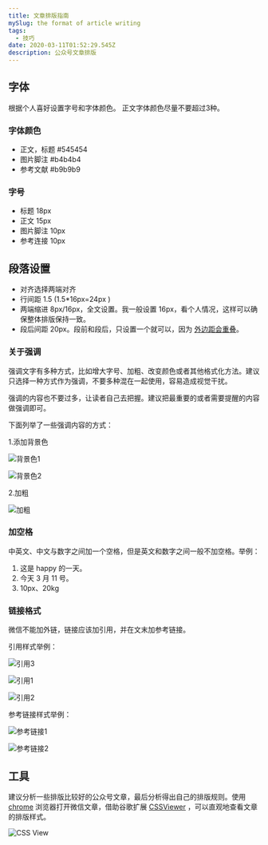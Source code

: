 ```yaml
---
title: 文章排版指南
mySlug: the format of article writing
tags:
  - 技巧
date: 2020-03-11T01:52:29.545Z
description: 公众号文章排版
---
```

## 字体

根据个人喜好设置字号和字体颜色。正文字体颜色尽量不要超过3种。

### 字体颜色 

- 正文，标题 #545454
- 图片脚注 #b4b4b4
- 参考文献 #b9b9b9

### 字号

- 标题 18px
- 正文 15px
- 图片脚注 10px
- 参考连接 10px

## 段落设置
- 对齐选择两端对齐
- 行间距 1.5 (1.5*16px=24px)
- 两端缩进 8px/16px，全文设置。我一般设置 16px，看个人情况，这样可以确保整体排版保持一致。
- 段后间距 20px。段前和段后，只设置一个就可以，因为 [外边距会重叠](https://developer.mozilla.org/zh-CN/docs/Web/CSS/CSS_Box_Model/Mastering_margin_collapsing)。

### 关于强调

强调文字有多种方式，比如增大字号、加粗、改变颜色或者其他格式化方法。建议只选择一种方式作为强调，不要多种混在一起使用，容易造成视觉干扰。

强调的内容也不要过多，让读者自己去把握。建议把最重要的或者需要提醒的内容做强调即可。

下面列举了一些强调内容的方式：

1.添加背景色

![背景色1](https://i.loli.net/2020/03/11/bZiHC3u1eAGUNLI.png)

![背景色2](https://i.loli.net/2020/03/11/Mr879Wzp6B25uHq.png)

2.加粗

![加粗](https://i.loli.net/2020/03/11/Vae2T4AlgxBNRJW.png)

### 加空格

中英文、中文与数字之间加一个空格，但是英文和数字之间一般不加空格。举例：

1. 这是 happy 的一天。
2. 今天 3 月 11 号。
3. 10px、20kg

###  链接格式

微信不能加外链，链接应该加引用，并在文末加参考链接。

引用样式举例：

![引用3](https://i.loli.net/2020/03/11/KnoG7kCDu32JeXR.png)

![引用1](https://i.loli.net/2020/03/11/MU9aKjpZufQJ5IF.png)

![引用2](https://i.loli.net/2020/03/11/la4LFI9gWOr5E7z.png)

参考链接样式举例：

![参考链接1](https://i.loli.net/2020/03/11/rETIuhAetDLFwi8.png)

![参考链接2](https://i.loli.net/2020/03/11/z1ZOVrGHTWJpfCs.png)

## 工具

建议分析一些排版比较好的公众号文章，最后分析得出自己的排版规则。使用 [chrome](https://www.google.com/chrome/) 浏览器打开微信文章，借助谷歌扩展 [CSSViewer](https://chrome.google.com/webstore/detail/cssviewer/ggfgijbpiheegefliciemofobhmofgce) ，可以直观地查看文章的排版样式。

![CSS View](https://i.loli.net/2020/03/11/mUVEMrKoyjOwWp9.png)